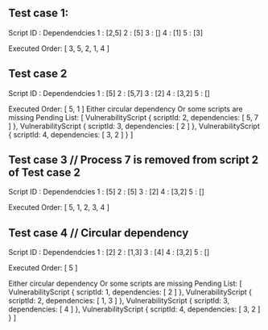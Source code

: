 Test case 1:
-------------------------------------
Script ID	:	Dependendcies
	1	:	[2,5]
	2	:	[5]
	3	:	[]
	4	:	[1]
	5	:	[3]

Executed Order: [ 3, 5, 2, 1, 4 ]


Test case 2
-------------------------------------
Script ID	:	Dependendcies
	1	:	[5]
	2	:	[5,7]
	3	:	[2]
	4	:	[3,2]
	5	:	[]

Executed Order: [ 5, 1 ]
Either circular dependency Or some scripts are missing
Pending List:  [
  VulnerabilityScript { scriptId: 2, dependencies: [ 5, 7 ] },
  VulnerabilityScript { scriptId: 3, dependencies: [ 2 ] },
  VulnerabilityScript { scriptId: 4, dependencies: [ 3, 2 ] }
]


Test case 3 // Process 7 is removed from script 2 of Test case 2
-------------------------------------
Script ID	:	Dependendcies
	1	:	[5]
	2	:	[5]
	3	:	[2]
	4	:	[3,2]
	5	:	[]

Executed Order: [ 5, 1, 2, 3, 4 ]

Test case 4 // Circular dependency
-------------------------------------
Script ID	:	Dependendcies
	1	:	[2]
	2	:	[1,3]
	3	:	[4]
	4	:	[3,2]
	5	:	[]

Executed Order: [ 5 ]

Either circular dependency Or some scripts are missing
Pending List:  [
  VulnerabilityScript { scriptId: 1, dependencies: [ 2 ] },
  VulnerabilityScript { scriptId: 2, dependencies: [ 1, 3 ] },
  VulnerabilityScript { scriptId: 3, dependencies: [ 4 ] },
  VulnerabilityScript { scriptId: 4, dependencies: [ 3, 2 ] }
]



